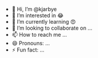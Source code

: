 - 👋 Hi, I’m @kjarbye
- 👀 I’m interested in 😂
- 🌱 I’m currently learning 😍
- 💞️ I’m looking to collaborate on ...
- 📫 How to reach me ...
- 😄 Pronouns: ...
- ⚡ Fun fact: ...

<!---
kjarbye/kjarbye is a ✨ special ✨ repository because its `README.md` (this file) appears on your GitHub profile.
You can click the Preview link to take a look at your changes.
--->
